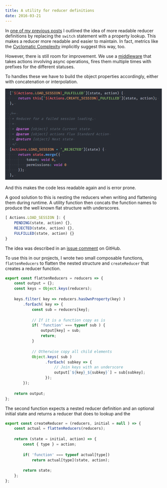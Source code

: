 ```yaml
---
title: A utility for reducer definitions
date: 2016-03-21
---
```

In [one of my previous posts](https://65535th.com/move-away/) I outlined the idea of more readable reducer definitions by replacing the `switch` statement with a property lookup. This makes a reducer more readable and easier to maintain. In fact, metrics like the [Cyclomatic Complexity](https://en.wikipedia.org/wiki/Cyclomatic_complexity) implicitly suggest this way, too.

However, there is still room for improvement. We use a [middleware](https://github.com/pburtchaell/redux-promise-middleware) that takes actions involving async operations, fires them multiple times with prefixes for the different statuses.

To handles these we have to build the object properties accordingly, either with concatenation or interpolation.

![](/images/ufrd-red.png)

And this makes the code less readable again and is error prone.

A good solution to this is nesting the reducers when writing and flattening them during runtime. A utility function then concats the function names to produce the well known flat structure with underscores.

```javascript
[ Actions.LOAD_SESSION ]: {
    PENDING(state, action) {},
    REJECTED(state, action) {},
    FULFILLED(state, action) {}
}
```

The idea was described in an [issue comment](https://github.com/pburtchaell/redux-promise-middleware/issues/35#issuecomment-162933877) on GitHub.

To use this in our projects, I wrote two small composable functions, `flattenReducers` to flatten the nested structure and `createReducer` that creates a reducer function.


```javascript
export const flattenReducers = reducers => {
    const output = {};
    const keys = Object.keys(reducers);

    keys.filter( key => reducers.hasOwnProperty(key) )
        .forEach( key => {
            const sub = reducers[key];

            // If it is a function copy as is
            if( 'function' === typeof sub ) {
                output[key] = sub;
                return;
            }

            // Otherwise copy all child elements
            Object.keys( sub )
                  .forEach( subkey => {
                      // Join keys with an underscore
                      output[`${key}_${subkey}`] = sub[subkey];
                  });
        });

    return output;
};
```

The second function expects a nested reducer definition and an optional initial state and returns a reducer that does to lookup and the

```javascript
export const createReducer = (reducers, initial = null ) => {
    const actual = flattenReducers(reducers);

    return (state = initial, action) => {
        const { type } = action;

        if( 'function' === typeof actual[type])
            return actual[type](state, action);

        return state;
    };
};
```